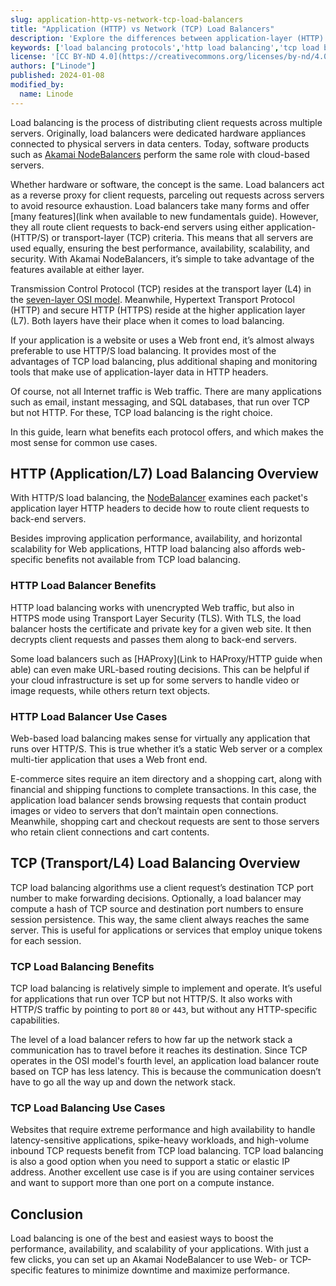 ```yaml
---
slug: application-http-vs-network-tcp-load-balancers
title: "Application (HTTP) vs Network (TCP) Load Balancers"
description: 'Explore the differences between application-layer (HTTP) and transport-layer (TCP) load balancers. Learn how each functions, their key features, and when to choose one over the other.'
keywords: ['load balancing protocols','http load balancing','tcp load balancing','application-layer load balancing','transport-layer load balancing']
license: '[CC BY-ND 4.0](https://creativecommons.org/licenses/by-nd/4.0)'
authors: ["Linode"]
published: 2024-01-08
modified_by:
  name: Linode
---
```


Load balancing is the process of distributing client requests across multiple servers. Originally, load balancers were dedicated hardware appliances connected to physical servers in data centers. Today, software products such as [Akamai NodeBalancers](/docs/products/networking/nodebalancers/guides/load-balancing/) perform the same role with cloud-based servers.

Whether hardware or software, the concept is the same. Load balancers act as a reverse proxy for client requests, parceling out requests across servers to avoid resource exhaustion. Load balancers take many forms and offer [many features](link when available to new fundamentals guide). However, they all route client requests to back-end servers using either application- (HTTP/S) or transport-layer (TCP) criteria. This means that all servers are used equally, ensuring the best performance, availability, scalability, and security. With Akamai NodeBalancers, it’s simple to take advantage of the features available at either layer.

Transmission Control Protocol (TCP) resides at the transport layer (L4) in the [seven-layer OSI model](/docs/guides/introduction-to-osi-networking-model/). Meanwhile, Hypertext Transport Protocol (HTTP) and secure HTTP (HTTPS) reside at the higher application layer (L7). Both layers have their place when it comes to load balancing.

If your application is a website or uses a Web front end, it’s almost always preferable to use HTTP/S load balancing. It provides most of the advantages of TCP load balancing, plus additional shaping and monitoring tools that make use of application-layer data in HTTP headers.

Of course, not all Internet traffic is Web traffic. There are many applications such as email, instant messaging, and SQL databases, that run over TCP but not HTTP. For these, TCP load balancing is the right choice.

In this guide, learn what benefits each protocol offers, and which makes the most sense for common use cases.

## HTTP (Application/L7) Load Balancing Overview

With HTTP/S load balancing, the [NodeBalancer](/docs/products/networking/nodebalancers/guides/configure/) examines each packet's application layer HTTP headers to decide how to route client requests to back-end servers.

Besides improving application performance, availability, and horizontal scalability for Web applications, HTTP load balancing also affords web-specific benefits not available from TCP load balancing.

### HTTP Load Balancer Benefits

HTTP load balancing works with unencrypted Web traffic, but also in HTTPS mode using Transport Layer Security (TLS). With TLS, the load balancer hosts the certificate and private key for a given web site. It then decrypts client requests and passes them along to back-end servers.

Some load balancers such as [HAProxy](Link to HAProxy/HTTP guide when able) can even make URL-based routing decisions. This can be helpful if your cloud infrastructure is set up for some servers to handle video or image requests, while others return text objects.

### HTTP Load Balancer Use Cases

Web-based load balancing makes sense for virtually any application that runs over HTTP/S. This is true whether it’s a static Web server or a complex multi-tier application that uses a Web front end.

E-commerce sites require an item directory and a shopping cart, along with financial and shipping functions to complete transactions. In this case, the application load balancer sends browsing requests that contain product images or video to servers that don’t maintain open connections. Meanwhile, shopping cart and checkout requests are sent to those servers who retain client connections and cart contents.

## TCP (Transport/L4) Load Balancing Overview

TCP load balancing algorithms use a client request’s destination TCP port number to make forwarding decisions. Optionally, a load balancer may compute a hash of TCP source and destination port numbers to ensure session persistence. This way, the same client always reaches the same server. This is useful for applications or services that employ unique tokens for each session.

### TCP Load Balancing Benefits

TCP load balancing is relatively simple to implement and operate. It’s useful for applications that run over TCP but not HTTP/S. It also works with HTTP/S traffic by pointing to port `80` or `443`, but without any HTTP-specific capabilities.

The level of a load balancer refers to how far up the network stack a communication has to travel before it reaches its destination. Since TCP operates in the OSI model's fourth level, an application load balancer route based on TCP has less latency. This is because the communication doesn’t have to go all the way up and down the network stack.

### TCP Load Balancing Use Cases

Websites that require extreme performance and high availability to handle latency-sensitive applications, spike-heavy workloads, and high-volume inbound TCP requests benefit from TCP load balancing. TCP load balancing is also a good option when you need to support a static or elastic IP address. Another excellent use case is if you are using container services and want to support more than one port on a compute instance.

## Conclusion

Load balancing is one of the best and easiest ways to boost the performance, availability, and scalability of your applications. With just a few clicks, you can set up an Akamai NodeBalancer to use Web- or TCP-specific features to minimize downtime and maximize performance.